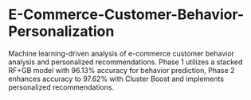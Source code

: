 # E-Commerce-Customer-Behavior-Personalization
Machine learning-driven analysis of e-commerce customer behavior analysis and personalized recommendations. Phase 1 utilizes a stacked RF+GB model with 96.13% accuracy for behavior prediction, Phase 2  enhances accuracy to 97.62% with Cluster Boost and implements personalized recommendations.
